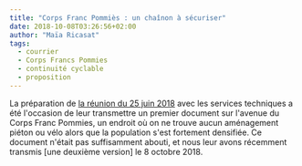 ```yaml
---
title: "Corps Franc Pommiès : un chaînon à sécuriser"
date: 2018-10-08T03:26:56+02:00
author: "Maïa Ricasat"
tags:
  - courrier
  - Corps Francs Pommies
  - continuité cyclable
  - proposition
---
```


La préparation de [la réunion du 25 juin 2018] avec les services techniques a
été l'occasion de  leur transmettre un premier document sur l'avenue du Corps
Franc Pommies, un endroit où on ne trouve aucun aménagement piéton ou vélo
alors que la population s'est fortement densifiée. Ce document n'était pas 
suffisamment abouti, et nous leur avons récemment transmis [une deuxième 
version] le 8 octobre 2018.


[la réunion du 25 juin 2018]: /ca/2018/#information-et-consultation-de-pau-a-velo-par-les-services-techniques-municipaux
[un deuxième document plus abouti]: pau-a-velo-corps-franc-pommies-oct2018.pdf
